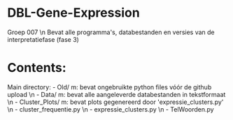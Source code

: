 # DBL-Gene-Expression
Groep 007 \n
Bevat alle programma's, databestanden en versies van de interpretatiefase (fase 3)

# Contents:
   Main directory:
     - Old/ m: bevat ongebruikte python files vóór de github upload \n
     - Data/ m: bevat alle aangeleverde databestanden in tekstformaat \n
     - Cluster_Plots/ m: bevat plots gegenereerd door 'expressie_clusters.py' \n
     - cluster_frequentie.py \n
     - expressie_clusters.py \n
     - TelWoorden.py
